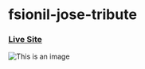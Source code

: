 # fsionil-jose-tribute

### [Live Site](https://fsionil-jose-tribute.netlify.app)

![This is an image](https://i.ibb.co/RNqytX7/fsionil.jpg)

